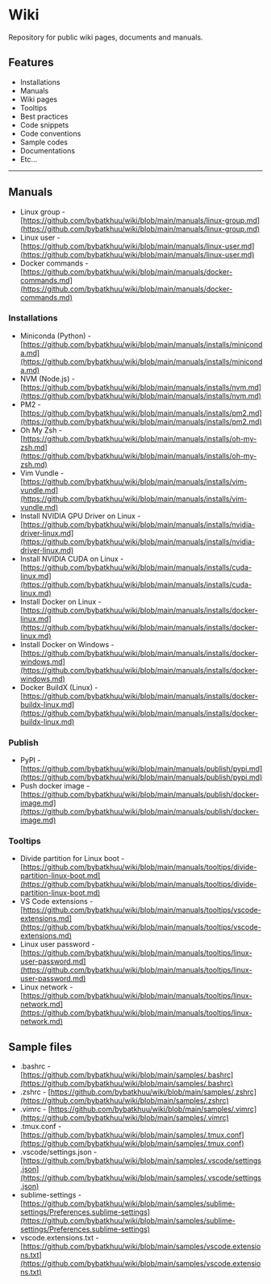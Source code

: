 # Wiki

Repository for public wiki pages, documents and manuals.

## Features

* Installations
* Manuals
* Wiki pages
* Tooltips
* Best practices
* Code snippets
* Code conventions
* Sample codes
* Documentations
* Etc...

---

## Manuals

* Linux group - [https://github.com/bybatkhuu/wiki/blob/main/manuals/linux-group.md](https://github.com/bybatkhuu/wiki/blob/main/manuals/linux-group.md)
* Linux user - [https://github.com/bybatkhuu/wiki/blob/main/manuals/linux-user.md](https://github.com/bybatkhuu/wiki/blob/main/manuals/linux-user.md)
* Docker commands - [https://github.com/bybatkhuu/wiki/blob/main/manuals/docker-commands.md](https://github.com/bybatkhuu/wiki/blob/main/manuals/docker-commands.md)

### Installations

* Miniconda (Python) - [https://github.com/bybatkhuu/wiki/blob/main/manuals/installs/miniconda.md](https://github.com/bybatkhuu/wiki/blob/main/manuals/installs/miniconda.md)
* NVM (Node.js) - [https://github.com/bybatkhuu/wiki/blob/main/manuals/installs/nvm.md](https://github.com/bybatkhuu/wiki/blob/main/manuals/installs/nvm.md)
* PM2 - [https://github.com/bybatkhuu/wiki/blob/main/manuals/installs/pm2.md](https://github.com/bybatkhuu/wiki/blob/main/manuals/installs/pm2.md)
* Oh My Zsh - [https://github.com/bybatkhuu/wiki/blob/main/manuals/installs/oh-my-zsh.md](https://github.com/bybatkhuu/wiki/blob/main/manuals/installs/oh-my-zsh.md)
* Vim Vundle - [https://github.com/bybatkhuu/wiki/blob/main/manuals/installs/vim-vundle.md](https://github.com/bybatkhuu/wiki/blob/main/manuals/installs/vim-vundle.md)
* Install NVIDIA GPU Driver on Linux - [https://github.com/bybatkhuu/wiki/blob/main/manuals/installs/nvidia-driver-linux.md](https://github.com/bybatkhuu/wiki/blob/main/manuals/installs/nvidia-driver-linux.md)
* Install NVIDIA CUDA on Linux - [https://github.com/bybatkhuu/wiki/blob/main/manuals/installs/cuda-linux.md](https://github.com/bybatkhuu/wiki/blob/main/manuals/installs/cuda-linux.md)
* Install Docker on Linux - [https://github.com/bybatkhuu/wiki/blob/main/manuals/installs/docker-linux.md](https://github.com/bybatkhuu/wiki/blob/main/manuals/installs/docker-linux.md)
* Install Docker on Windows - [https://github.com/bybatkhuu/wiki/blob/main/manuals/installs/docker-windows.md](https://github.com/bybatkhuu/wiki/blob/main/manuals/installs/docker-windows.md)
* Docker BuildX (Linux) - [https://github.com/bybatkhuu/wiki/blob/main/manuals/installs/docker-buildx-linux.md](https://github.com/bybatkhuu/wiki/blob/main/manuals/installs/docker-buildx-linux.md)

### Publish

* PyPI - [https://github.com/bybatkhuu/wiki/blob/main/manuals/publish/pypi.md](https://github.com/bybatkhuu/wiki/blob/main/manuals/publish/pypi.md)
* Push docker image - [https://github.com/bybatkhuu/wiki/blob/main/manuals/publish/docker-image.md](https://github.com/bybatkhuu/wiki/blob/main/manuals/publish/docker-image.md)

### Tooltips

* Divide partition for Linux boot - [https://github.com/bybatkhuu/wiki/blob/main/manuals/tooltips/divide-partition-linux-boot.md](https://github.com/bybatkhuu/wiki/blob/main/manuals/tooltips/divide-partition-linux-boot.md)
* VS Code extensions - [https://github.com/bybatkhuu/wiki/blob/main/manuals/tooltips/vscode-extensions.md](https://github.com/bybatkhuu/wiki/blob/main/manuals/tooltips/vscode-extensions.md)
* Linux user password - [https://github.com/bybatkhuu/wiki/blob/main/manuals/tooltips/linux-user-password.md](https://github.com/bybatkhuu/wiki/blob/main/manuals/tooltips/linux-user-password.md)
* Linux network - [https://github.com/bybatkhuu/wiki/blob/main/manuals/tooltips/linux-network.md](https://github.com/bybatkhuu/wiki/blob/main/manuals/tooltips/linux-network.md)

## Sample files

* .bashrc - [https://github.com/bybatkhuu/wiki/blob/main/samples/.bashrc](https://github.com/bybatkhuu/wiki/blob/main/samples/.bashrc)
* .zshrc - [https://github.com/bybatkhuu/wiki/blob/main/samples/.zshrc](https://github.com/bybatkhuu/wiki/blob/main/samples/.zshrc)
* .vimrc - [https://github.com/bybatkhuu/wiki/blob/main/samples/.vimrc](https://github.com/bybatkhuu/wiki/blob/main/samples/.vimrc)
* .tmux.conf - [https://github.com/bybatkhuu/wiki/blob/main/samples/.tmux.conf](https://github.com/bybatkhuu/wiki/blob/main/samples/.tmux.conf)
* .vscode/settings.json - [https://github.com/bybatkhuu/wiki/blob/main/samples/.vscode/settings.json](https://github.com/bybatkhuu/wiki/blob/main/samples/.vscode/settings.json)
* sublime-settings - [https://github.com/bybatkhuu/wiki/blob/main/samples/sublime-settings/Preferences.sublime-settings](https://github.com/bybatkhuu/wiki/blob/main/samples/sublime-settings/Preferences.sublime-settings)
* vscode.extensions.txt - [https://github.com/bybatkhuu/wiki/blob/main/samples/vscode.extensions.txt](https://github.com/bybatkhuu/wiki/blob/main/samples/vscode.extensions.txt)
